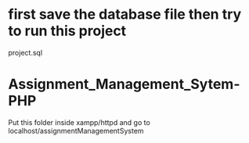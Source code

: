
# first save the database file then try to run this project 
 project.sql 
# Assignment_Management_Sytem-PHP
Put this folder inside xampp/httpd and go to localhost/assignmentManagementSystem
